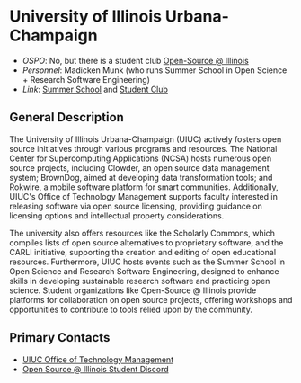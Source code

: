
# University of Illinois Urbana-Champaign

- *OSPO*: No, but there is a student club [Open-Source @ Illinois](https://opensourceatillinois.com/)
- *Personnel*:  Madicken Munk (who runs Summer School in Open Science + Research Software Engineering)
- *Link*: [Summer School](https://urssi.us/blog/2024/05/20/applications-now-open-for-a-summer-school-in-open-science--research-software-engineering/) and [Student Club](https://opensourceatillinois.com/)

## General Description

The University of Illinois Urbana-Champaign (UIUC) actively fosters open source initiatives through various programs and resources. The National Center for Supercomputing Applications (NCSA) hosts numerous open source projects, including Clowder, an open source data management system; BrownDog, aimed at developing data transformation tools; and Rokwire, a mobile software platform for smart communities. Additionally, UIUC's Office of Technology Management supports faculty interested in releasing software via open source licensing, providing guidance on licensing options and intellectual property considerations.

The university also offers resources like the Scholarly Commons, which compiles lists of open source alternatives to proprietary software, and the CARLI initiative, supporting the creation and editing of open educational resources. Furthermore, UIUC hosts events such as the Summer School in Open Science and Research Software Engineering, designed to enhance skills in developing sustainable research software and practicing open science. Student organizations like Open-Source @ Illinois provide platforms for collaboration on open source projects, offering workshops and opportunities to contribute to tools relied upon by the community.

## Primary Contacts

- [UIUC Office of Technology Management](https://otm.illinois.edu/disclose-protect/open-source-licensing)
- [Open Source @ Illinois Student Discord](https://opensourceatillinois.com/)
